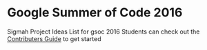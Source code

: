 # Google Summer of Code 2016
Sigmah Project Ideas List for gsoc 2016
Students can check out the [Contributers Guide](http://wiki.sigmah.org/doku.php?id=contributorguide:contributorguide) to get started
